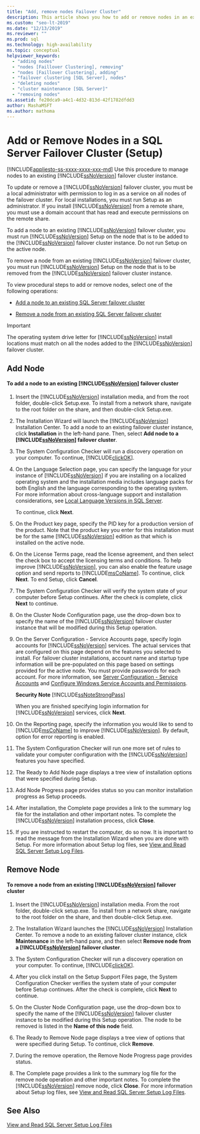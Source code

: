 ```yaml
---
title: "Add, remove nodes Failover Cluster"
description: This article shows you how to add or remove nodes in an existing SQL Server failover cluster instance.
ms.custom: "seo-lt-2019"
ms.date: "12/13/2019"
ms.reviewer: ""
ms.prod: sql
ms.technology: high-availability
ms.topic: conceptual
helpviewer_keywords: 
  - "adding nodes"
  - "nodes [Faillover Clustering], removing"
  - "nodes [Faillover Clustering], adding"
  - "failover clustering [SQL Server], nodes"
  - "deleting nodes"
  - "cluster maintenance [SQL Server]"
  - "removing nodes"
ms.assetid: fe20dca9-a4c1-4d32-813d-42f1782dfdd3
author: MashaMSFT
ms.author: mathoma
---
```

# Add or Remove Nodes in a SQL Server Failover Cluster (Setup)
[!INCLUDE[appliesto-ss-xxxx-xxxx-xxx-md](../../../includes/appliesto-ss-xxxx-xxxx-xxx-md.md)]
  Use this procedure to manage nodes to an existing [!INCLUDE[ssNoVersion](../../../includes/ssnoversion-md.md)] failover cluster instance.  
  
 To update or remove a [!INCLUDE[ssNoVersion](../../../includes/ssnoversion-md.md)] failover cluster, you must be a local administrator with permission to log in as a service on all nodes of the failover cluster. For local installations, you must run Setup as an administrator. If you install [!INCLUDE[ssNoVersion](../../../includes/ssnoversion-md.md)] from a remote share, you must use a domain account that has read and execute permissions on the remote share.  
  
 To add a node to an existing [!INCLUDE[ssNoVersion](../../../includes/ssnoversion-md.md)] failover cluster, you must run [!INCLUDE[ssNoVersion](../../../includes/ssnoversion-md.md)] Setup on the node that is to be added to the [!INCLUDE[ssNoVersion](../../../includes/ssnoversion-md.md)] failover cluster instance. Do not run Setup on the active node.  
  
 To remove a node from an existing [!INCLUDE[ssNoVersion](../../../includes/ssnoversion-md.md)] failover cluster, you must run [!INCLUDE[ssNoVersion](../../../includes/ssnoversion-md.md)] Setup on the node that is to be removed from the [!INCLUDE[ssNoVersion](../../../includes/ssnoversion-md.md)] failover cluster instance.  
  
 To view procedural steps to add or remove nodes, select one of the following operations:  
  
-   [Add a node to an existing SQL Server failover cluster](#Add)  
  
-   [Remove a node from an existing SQL Server failover cluster](#Remove)  
  
> [!IMPORTANT]  
>  The operating system drive letter for [!INCLUDE[ssNoVersion](../../../includes/ssnoversion-md.md)] install locations must match on all the nodes added to the [!INCLUDE[ssNoVersion](../../../includes/ssnoversion-md.md)] failover cluster.  
  
##  <a name="Add"></a> Add Node  
  
#### To add a node to an existing [!INCLUDE[ssNoVersion](../../../includes/ssnoversion-md.md)] failover cluster  
  
1.  Insert the [!INCLUDE[ssNoVersion](../../../includes/ssnoversion-md.md)] installation media, and from the root folder, double-click Setup.exe. To install from a network share, navigate to the root folder on the share, and then double-click Setup.exe.  
  
2.  The Installation Wizard will launch the [!INCLUDE[ssNoVersion](../../../includes/ssnoversion-md.md)] Installation Center. To add a node to an existing failover cluster instance, click **Installation** in the left-hand pane. Then, select **Add node to a [!INCLUDE[ssNoVersion](../../../includes/ssnoversion-md.md)] failover cluster**.  
  
3.  The System Configuration Checker will run a discovery operation on your computer. To continue, [!INCLUDE[clickOK](../../../includes/clickok-md.md)].  
  
4.  On the Language Selection page, you can specify the language for your instance of [!INCLUDE[ssNoVersion](../../../includes/ssnoversion-md.md)] if you are installing on a localized operating system and the installation media includes language packs for both English and the language corresponding to the operating system. For more information about cross-language support and installation considerations, see [Local Language Versions in SQL Server](../../../sql-server/install/local-language-versions-in-sql-server.md).  
  
     To continue, click **Next**.  
  
5.  On the Product key page, specify the PID key for a production version of the product. Note that the product key you enter for this installation must be for the same [!INCLUDE[ssNoVersion](../../../includes/ssnoversion-md.md)] edition as that which is installed on the active node.  
  
6.  On the License Terms page, read the license agreement, and then select the check box to accept the licensing terms and conditions. To help improve [!INCLUDE[ssNoVersion](../../../includes/ssnoversion-md.md)], you can also enable the feature usage option and send reports to [!INCLUDE[msCoName](../../../includes/msconame-md.md)]. To continue, click **Next**. To end Setup, click **Cancel**.  
  
7.  The System Configuration Checker will verify the system state of your computer before Setup continues. After the check is complete, click **Next** to continue.  
  
8.  On the Cluster Node Configuration page, use the drop-down box to specify the name of the [!INCLUDE[ssNoVersion](../../../includes/ssnoversion-md.md)] failover cluster instance that will be modified during this Setup operation.  
  
9. On the Server Configuration - Service Accounts page, specify login accounts for [!INCLUDE[ssNoVersion](../../../includes/ssnoversion-md.md)] services. The actual services that are configured on this page depend on the features you selected to install. For failover cluster installations, account name and startup type information will be pre-populated on this page based on settings provided for the active node. You must provide passwords for each account. For more information, see [Server Configuration - Service Accounts](https://msdn.microsoft.com/library/c283702d-ab20-4bfa-9272-f0c53c31cb9f) and [Configure Windows Service Accounts and Permissions](../../../database-engine/configure-windows/configure-windows-service-accounts-and-permissions.md).  
  
     **Security Note** [!INCLUDE[ssNoteStrongPass](../../../includes/ssnotestrongpass-md.md)]  
  
     When you are finished specifying login information for [!INCLUDE[ssNoVersion](../../../includes/ssnoversion-md.md)] services, click **Next**.  
  
10. On the Reporting page, specify the information you would like to send to [!INCLUDE[msCoName](../../../includes/msconame-md.md)] to improve [!INCLUDE[ssNoVersion](../../../includes/ssnoversion-md.md)]. By default, option for error reporting is enabled.  
  
11. The System Configuration Checker will run one more set of rules to validate your computer configuration with the [!INCLUDE[ssNoVersion](../../../includes/ssnoversion-md.md)] features you have specified.  
  
12. The Ready to Add Node page displays a tree view of installation options that were specified during Setup.  
  
13. Add Node Progress page provides status so you can monitor installation progress as Setup proceeds.  
  
14. After installation, the Complete page provides a link to the summary log file for the installation and other important notes. To complete the [!INCLUDE[ssNoVersion](../../../includes/ssnoversion-md.md)] installation process, click **Close**.  
  
15. If you are instructed to restart the computer, do so now. It is important to read the message from the Installation Wizard when you are done with Setup. For more information about Setup log files, see [View and Read SQL Server Setup Log Files](../../../database-engine/install-windows/view-and-read-sql-server-setup-log-files.md).  
  
##  <a name="Remove"></a> Remove Node  
  
#### To remove a node from an existing [!INCLUDE[ssNoVersion](../../../includes/ssnoversion-md.md)] failover cluster  
  
1.  Insert the [!INCLUDE[ssNoVersion](../../../includes/ssnoversion-md.md)] installation media. From the root folder, double-click setup.exe. To install from a network share, navigate to the root folder on the share, and then double-click Setup.exe.  
  
2.  The Installation Wizard launches the [!INCLUDE[ssNoVersion](../../../includes/ssnoversion-md.md)] Installation Center. To remove a node to an existing failover cluster instance, click **Maintenance** in the left-hand pane, and then select **Remove node from a [!INCLUDE[ssNoVersion](../../../includes/ssnoversion-md.md)] failover cluster**.  
  
3.  The System Configuration Checker will run a discovery operation on your computer. To continue, [!INCLUDE[clickOK](../../../includes/clickok-md.md)].  
  
4.  After you click install on the Setup Support Files page, the System Configuration Checker verifies the system state of your computer before Setup continues. After the check is complete, click **Next** to continue.  
  
5.  On the Cluster Node Configuration page, use the drop-down box to specify the name of the [!INCLUDE[ssNoVersion](../../../includes/ssnoversion-md.md)] failover cluster instance to be modified during this Setup operation. The node to be removed is listed in the **Name of this node** field.  
  
6.  The Ready to Remove Node page displays a tree view of options that were specified during Setup. To continue, click **Remove**.  
  
7.  During the remove operation, the Remove Node Progress page provides status.  
  
8.  The Complete page provides a link to the summary log file for the remove node operation and other important notes. To complete the [!INCLUDE[ssNoVersion](../../../includes/ssnoversion-md.md)] remove node, click **Close**. For more information about Setup log files, see [View and Read SQL Server Setup Log Files](../../../database-engine/install-windows/view-and-read-sql-server-setup-log-files.md).  
  
## See Also  
 [View and Read SQL Server Setup Log Files](../../../database-engine/install-windows/view-and-read-sql-server-setup-log-files.md)  
  
  
